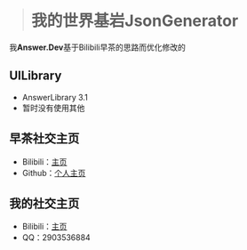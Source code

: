 > # **我的世界基岩JsonGenerator**
我**Answer.Dev**基于Bilibili早茶的思路而优化修改的

## **UILibrary** ##
- AnswerLibrary 3.1
- 暂时没有使用其他

## **早茶社交主页** ##

- Bilibili：[主页](https://b23.tv/ytiMr4C)
- Github：[个人主页](https://github.com/Zao-chen/)

## **我的社交主页** ##

- Bilibili：[主页](https://b23.tv/1dKzau8)
- QQ：2903536884
